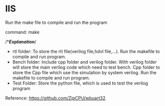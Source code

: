 # IIS
Run the make file to compile and run the program

command: make

/******Explanation*****/
- rtl folder: To store the rtl file(verilog file,hdvl file,...). Run the makefile to compile and run program.
- Bench folder: Include cpp folder and verilog folder. With verilog folder will store the main verilog code which need to test bench. Cpp folder to store the Cpp file which use the simulation by system verilog. Run the makefile to compile and run program.
- Test Folder: Store the python file, which is used to test the verilog program

Reference: https://github.com/ZipCPU/wbuart32
